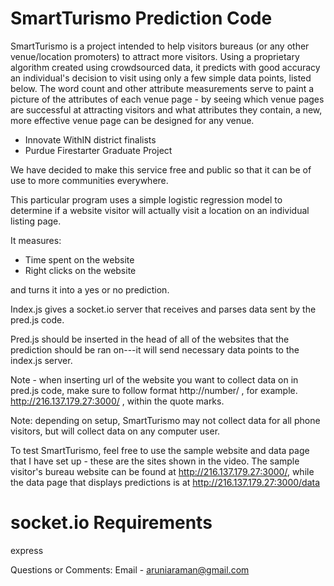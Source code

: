 # SmartTurismo Prediction Code

SmartTurismo is a project intended to help visitors bureaus (or any other venue/location promoters) to attract more visitors. Using a proprietary algorithm created using crowdsourced data, it predicts with good accuracy an individual's decision to visit using only a few simple data points, listed below. The word count and other attribute measurements serve to paint a picture of the attributes of each venue page - by seeing which venue pages are successful at attracting visitors and what attributes they contain, a new, more effective venue page can be designed for any venue.

- Innovate WithIN district finalists
- Purdue Firestarter Graduate Project

We have decided to make this service free and public so that it can be of use to more communities everywhere.

This particular program uses a simple logistic regression model to determine if a website visitor will actually visit a location on an individual listing page. 

It measures: 
 - Time spent on the website
 - Right clicks on the website
 
 and turns it into a yes or no prediction.

Index.js gives a socket.io server that receives and parses data sent by the pred.js code.

Pred.js should be inserted in the head of all of the websites that the prediction should be ran on---it will send necessary data points to the index.js server.

Note - when inserting url of the website you want to collect data on in pred.js code, make sure to follow format    http://number/    , for example.    http://216.137.179.27:3000/  ,   within the quote marks.

Note: depending on setup, SmartTurismo may not collect data for all phone visitors, but will collect data on any computer user.

To test SmartTurismo, feel free to use the sample website and data page that I have set up - these are the sites shown in the video. The sample visitor's bureau website can be found at http://216.137.179.27:3000/, while the data page that displays predictions is at http://216.137.179.27:3000/data

# socket.io Requirements

express

Questions or Comments: Email - aruniaraman@gmail.com

